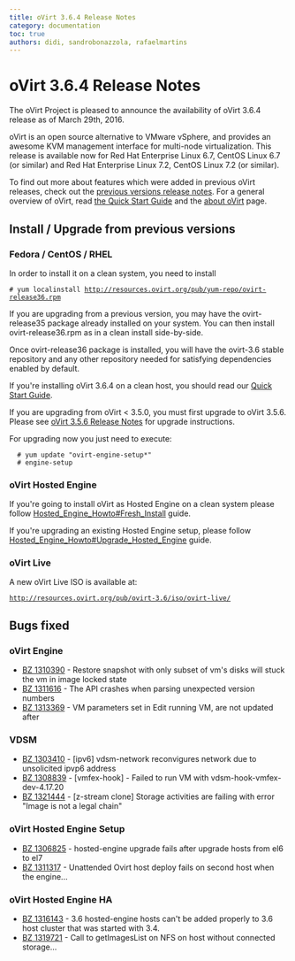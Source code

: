 ```yaml
---
title: oVirt 3.6.4 Release Notes
category: documentation
toc: true
authors: didi, sandrobonazzola, rafaelmartins
---
```


# oVirt 3.6.4 Release Notes

The oVirt Project is pleased to announce the availability of oVirt 3.6.4 release as of March 29th, 2016.

oVirt is an open source alternative to VMware vSphere, and provides an awesome KVM management interface for multi-node virtualization. This release is available now for Red Hat Enterprise Linux 6.7, CentOS Linux 6.7 (or similar) and Red Hat Enterprise Linux 7.2, CentOS Linux 7.2 (or similar).

To find out more about features which were added in previous oVirt releases,
check out the [previous versions release notes](/develop/release-management/releases/).
For a general overview of oVirt, read [the Quick Start Guide](/documentation/quickstart/quickstart-guide/)
and the [about oVirt](/community/about.html) page.

## Install / Upgrade from previous versions

### Fedora / CentOS / RHEL

In order to install it on a clean system, you need to install

`# yum localinstall `[`http://resources.ovirt.org/pub/yum-repo/ovirt-release36.rpm`](http://resources.ovirt.org/pub/yum-repo/ovirt-release36.rpm)

If you are upgrading from a previous version, you may have the ovirt-release35 package already installed on your system. You can then install ovirt-release36.rpm as in a clean install side-by-side.

Once ovirt-release36 package is installed, you will have the ovirt-3.6 stable repository and any other repository needed for satisfying dependencies enabled by default.

If you're installing oVirt 3.6.4 on a clean host, you should read our
[Quick Start Guide](/documentation/quickstart/quickstart-guide/).

If you are upgrading from oVirt < 3.5.0, you must first upgrade to oVirt 3.5.6. Please see [oVirt 3.5.6 Release Notes](/develop/release-management/releases/3.5.6/) for upgrade instructions.

For upgrading now you just need to execute:

      # yum update "ovirt-engine-setup*"
      # engine-setup

### oVirt Hosted Engine

If you're going to install oVirt as Hosted Engine on a clean system please follow [Hosted_Engine_Howto#Fresh_Install](/documentation/how-to/hosted-engine/#fresh-install) guide.

If you're upgrading an existing Hosted Engine setup, please follow [Hosted_Engine_Howto#Upgrade_Hosted_Engine](/documentation/how-to/hosted-engine/#upgrade-hosted-engine) guide.

### oVirt Live

A new oVirt Live ISO is available at:

[`http://resources.ovirt.org/pub/ovirt-3.6/iso/ovirt-live/`](http://resources.ovirt.org/pub/ovirt-3.6/iso/ovirt-live/)

## Bugs fixed

### oVirt Engine

 - [BZ 1310390](https://bugzilla.redhat.com/1310390) - Restore snapshot with only subset of vm's disks will stuck the vm in image locked state
 - [BZ 1311616](https://bugzilla.redhat.com/1311616) - The API crashes when parsing unexpected version numbers
 - [BZ 1313369](https://bugzilla.redhat.com/1313369) - VM parameters set in Edit running VM, are not updated after

### VDSM

 - [BZ 1303410](https://bugzilla.redhat.com/1303410) - [ipv6] vdsm-network reconvigures network due to unsolicited ipvp6 address
 - [BZ 1308839](https://bugzilla.redhat.com/1308839) - [vmfex-hook] - Failed to run VM with vdsm-hook-vmfex-dev-4.17.20
 - [BZ 1321444](https://bugzilla.redhat.com/1321444) - [z-stream clone] Storage activities are failing with error "Image is not a legal chain"

### oVirt Hosted Engine Setup

 - [BZ 1306825](https://bugzilla.redhat.com/1306825) - hosted-engine upgrade fails after upgrade hosts from el6 to el7
 - [BZ 1311317](https://bugzilla.redhat.com/1311317) - Unattended Ovirt host deploy fails on second host when the engine...

### oVirt Hosted Engine HA

 - [BZ 1316143](https://bugzilla.redhat.com/1316143) - 3.6 hosted-engine hosts can't be added properly to 3.6 host cluster that was started with 3.4.
 - [BZ 1319721](https://bugzilla.redhat.com/1319721) - Call to getImagesList on NFS on host without connected storage...

